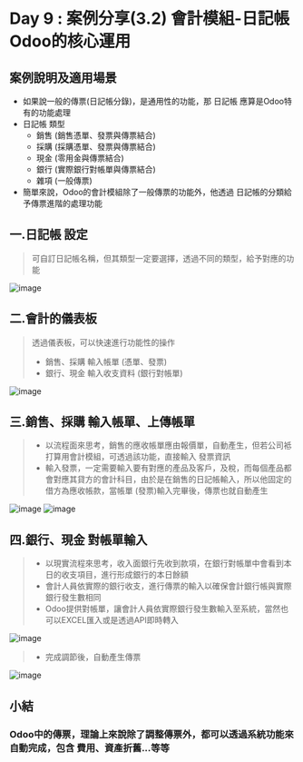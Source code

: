 # Day 9 : 案例分享(3.2) 會計模組-日記帳 Odoo的核心運用

## 案例說明及適用場景
- 如果說一般的傳票(日記帳分錄)，是通用性的功能，那 日記帳 應算是Odoo特有的功能處理
- 日記帳 類型
  - 銷售 (銷售憑單、發票與傳票結合)
  - 採購 (採購憑單、發票與傳票結合)
  - 現金 (零用金與傳票結合)
  - 銀行 (實際銀行對帳單與傳票結合)
  - 雜項 (一般傳票)
- 簡單來說，Odoo的會計模組除了一般傳票的功能外，他透過 日記帳的分類給予傳票進階的處理功能
## 一.日記帳 設定
>可自訂日記帳名稱，但其類型一定要選擇，透過不同的類型，給予對應的功能

![image](https://user-images.githubusercontent.com/1887931/134604937-ec26843f-3bcc-4499-a301-8b2fe8b1be51.png)

## 二.會計的儀表板
> 透過儀表板，可以快速進行功能性的操作
> - 銷售、採購 輸入帳單 (憑單、發票)
> - 銀行、現金 輸入收支資料 (銀行對帳單)

![image](https://user-images.githubusercontent.com/1887931/134607100-be216e82-0ec1-4478-9dd2-1750c280b5a0.png)

## 三.銷售、採購 輸入帳單、上傳帳單
>- 以流程面來思考，銷售的應收帳單應由報價單，自動產生，但若公司袛打算用會計模組，可透過該功能，直接輸入 發票資訊
>- 輸入發票，一定需要輸入要有對應的產品及客戶，及稅，而每個產品都會對應其貸方的會計科目，由於是在銷售的日記帳輸入，所以他固定的借方為應收帳款，當帳單 (發票)輸入完畢後，傳票也就自動產生

![image](https://user-images.githubusercontent.com/1887931/134608710-c731208d-c66c-451e-b3e3-58a1341ed984.png)
![image](https://user-images.githubusercontent.com/1887931/134608765-0fc0d739-9fdd-466e-a7fd-f8272523959f.png)
## 四.銀行、現金 對帳單輸入
>- 以現實流程來思考，收入面銀行先收到款項，在銀行對帳單中會看到本日的收支項目，進行形成銀行的本日餘額
>- 會計人員依實際的銀行收支，進行傳票的輸入以確保會計銀行帳與實際銀行發生數相同
>- Odoo提供對帳單，讓會計人員依實際銀行發生數輸入至系統，當然也可以EXCEL匯入或是透過API即時轉入

![image](https://user-images.githubusercontent.com/1887931/134609618-0b9660f8-ff04-42c9-8184-a0eef739e3b4.png)
>- 完成調節後，自動產生傳票

![image](https://user-images.githubusercontent.com/1887931/134609749-dca2f130-8bad-4fa6-b078-e26c7ceaf1a9.png)

## 小結
### Odoo中的傳票，理論上來說除了調整傳票外，都可以透過系統功能來自動完成，包含 費用、資產折舊...等等

